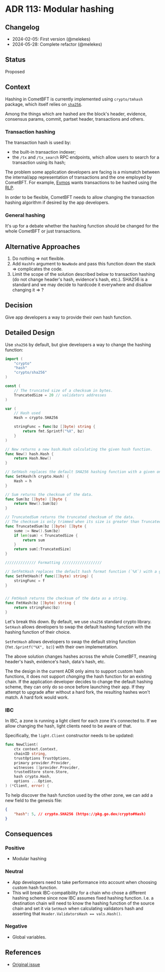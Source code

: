 # ADR 113: Modular hashing

## Changelog

- 2024-02-05: First version (@melekes)
- 2024-05-28: Complete refactor (@melekes)

## Status

Proposed

## Context

Hashing in CometBFT is currently implemented using `crypto/tmhash`
package, which itself relies on [`sha256`](https://pkg.go.dev/crypto/sha256).

Among the things which are hashed are the block's header, evidence, consensus
params, commit, partset header, transactions and others.

### Transaction hashing

The transaction hash is used by:

- the built-in transaction indexer;
- the `/tx` and `/tx_search` RPC endpoints, which allow users
to search for a transaction using its hash;

The problem some application developers are facing is a mismatch between the
internal/app representation of transactions and the one employed by CometBFT. For
example, [Evmos](https://evmos.org/) wants transactions to be hashed using
the [RLP][rlp].

In order to be flexible, CometBFT needs to allow changing the transaction
hashing algorithm if desired by the app developers.

### General hashing

It's up for a debate whether the hashing function should be changed for the
whole CometBFT or just transactions.

## Alternative Approaches

1. Do nothing => not flexible.
2. Add `HashFn` argument to `NewNode` and pass this function down the stack =>
   complicates the code.
3. Limit the scope of the solution described below to transaction hashing (do
   not change header's hash, evidence's hash, etc.). SHA256 is a standard and
   we may decide to hardcode it everywhere and disallow changing it => ?

## Decision

Give app developers a way to provide their own hash function.

## Detailed Design

Use `sha256` by default, but give developers a way to change the hashing function:

```go
import (
	"crypto"
	"hash"
	"crypto/sha256"
)

const (
	// The truncated size of a checksum in bytes.
	TruncatedSize = 20 // validators addresses
)

var (
    // Hash used
    Hash = crypto.SHA256

	stringFunc = func(bz []byte) string {
		return fmt.Sprintf("%X", bz)
	}
)

// New returns a new hash.Hash calculating the given hash function.
func New() hash.Hash {
	return Hash.New()
}

// SetHash replaces the default SHA256 hashing function with a given one.
func SetHash(h crypto.Hash) {
	Hash = h
}

// Sum returns the checksum of the data.
func Sum(bz []byte) []byte {
	return New().Sum(bz)
}

// TruncatedSum returns the truncated checksum of the data.
// The checksum is only trimmed when its size is greater than TruncatedSize.
func TruncatedSum(bz []byte) []byte {
    sume := New().Sum(bz)
    if len(sum) < TruncatedSize {
        return sum
    }
	return sum[:TruncatedSize]
}

////////////// Formatting //////////////////

// SetFmtHash replaces the default hash format function (`%X`) with a given one.
func SetFmtHash(f func([]byte) string) {
	stringFunc = f
}


// FmtHash returns the checksum of the data as a string.
func FmtHash(bz []byte) string {
    return stringFunc(bz)
}
```

Let's break this down. By default, we use `sha256` standard crypto library.
`SetHash` allows developers to swap the default hashing function
with the hashing function of their choice.

`SetFmtHash` allows developers to swap the default string function
(`fmt.Sprintf("%X", bz)`) with their own implementation.

The above solution changes hashes across the whole CometBFT, meaning header's
hash, evidence's hash, data's hash, etc.

The the design in the current ADR only aims to support custom hash functions,
it does not support _changing_ the hash function for an existing chain.
If the application developer decides to change the default hashing scheme, they
can only do so once before launching their app. If they attempt to upgrade
after without a hard fork, the resulting hashes won't match. A hard fork would
work.

### IBC

In IBC, a zone is running a light client for each zone it's connected to. If we
allow changing the hash, light clients need to be aware of that.

Specifically, the `light.Client` constructor needs to be updated:

```go
func NewClient(
	ctx context.Context,
	chainID string,
	trustOptions TrustOptions,
	primary provider.Provider,
	witnesses []provider.Provider,
	trustedStore store.Store,
    hash crypto.Hash,
	options ...Option,
) (*Client, error) {
```

To help discover the hash function used by the other zone, we can add a new
field to the genesis file:

```json
{
    "hash": 5, // crypto.SHA256 (https://pkg.go.dev/crypto#Hash)
}
```

## Consequences

### Positive

- Modular hashing

### Neutral

- App developers need to take performance into account when choosing custom
  hash function.
- This will break IBC-compatibility for a chain who chose a different hashing
  scheme since now IBC assumes fixed hashing function. I.e. a destination
  chain will need to know the hashing function of the source chain and set it
  via `SetHash` when calculating validators hash and asserting that
  `Header.ValidatorsHash == vals.Hash()`.

### Negative

- Global variables.

## References

- [Original issue](https://github.com/tendermint/tendermint/issues/6539)

[rlp]: https://ethereum.org/developers/docs/data-structures-and-encoding/rlp
